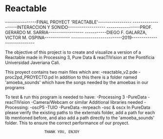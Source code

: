 # Reactable
----------------FINAL PROYECT 'REACTABLE'-----------------
-------------------INTERACCION Y SONIDO-------------------
-----------------PROF. GERARDO M. SARRIA------------------
-----------DIEGO F. GALARZA, VICTOR M. OSPINA-------------
--------------------------2019----------------------------


The objective of this project is to create and visualize a
version of a Reactable made in Processing 3, Pure Data &
reacTIVision at the Pontificia Universidad Javeriana Cali.

This proyect contains two main files which are:
	-reactable_v2.pde
	-proc2pd_PROYECTO.pd
In addition to this there is a folder named 'amoeba_sounds'
which have the songs needed by the amoebas in our programs

To test & run this program is needed to have:
	-Processing 3
	-PureData
	-reacTIVision
	-Camera/Webcam or similar
Additional libraries needed
-Processing:
	-oscP5
	-TUIO
-PureData
	-mrpeach
	-osc & oscx
In PureData please verify the existing paths to the 
externals folder, add a path for each lib mentioned before, 
and also add a path directly to the 'amoeba_sounds' folder.
This to ensure the correct performance of our proyect.

		              THANK YOU, ENJOY
